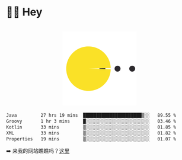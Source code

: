 
# 👋🏻 Hey
<div align="center">
	<br>
	<img src="https://raw.githubusercontent.com/Aniket965/Aniket965/master/pacman.svg?sanitize=true" width="200" height="200">
	<br>
</div>

<!--START_SECTION:waka-->
```text
Java         27 hrs 19 mins  ██████████████████████▒░░   89.55 % 
Groovy       1 hr 3 mins     █░░░░░░░░░░░░░░░░░░░░░░░░   03.46 % 
Kotlin       33 mins         ▒░░░░░░░░░░░░░░░░░░░░░░░░   01.85 % 
XML          33 mins         ▒░░░░░░░░░░░░░░░░░░░░░░░░   01.82 % 
Properties   19 mins         ▒░░░░░░░░░░░░░░░░░░░░░░░░   01.07 % 
```
<!--END_SECTION:waka-->

 ➡️  来我的网站瞧瞧吗？[这里](https://www.shaolongfei.com)
